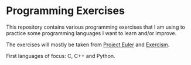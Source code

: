 # Programming Exercises

This repository contains various programming exercises that I am using to
practice some programming languages I want to learn and/or improve.

The exercises will mostly be taken from [Project Euler](https://projecteuler.net/)
and [Exercism](https://exercism.io/).

First languages of focus: C, C++ and Python.
